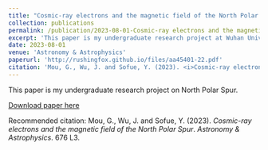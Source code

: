 ```yaml
---
title: "Cosmic-ray electrons and the magnetic field of the North Polar Spur"
collection: publications
permalink: /publication/2023-08-01-Cosmic-ray electrons and the magnetic field of the North Polar Spur
excerpt: 'This paper is my undergraduate research project at Wuhan University on astrophysics.'
date: 2023-08-01
venue: 'Astronomy & Astrophysics'
paperurl: 'http://rushingfox.github.io/files/aa45401-22.pdf'
citation: 'Mou, G., Wu, J. and Sofue, Y. (2023). <i>Cosmic-ray electrons and the magnetic field of the North Polar Spur</i>. <i>Astronomy & Astrophysics</i>. 676 L3.'
---
```

This paper is my undergraduate research project on North Polar Spur.

[Download paper here](http://rushingfox.github.io/files/aa45401-22.pdf)

Recommended citation: Mou, G., Wu, J. and Sofue, Y. (2023). <i>Cosmic-ray electrons and the magnetic field of the North Polar Spur</i>. <i>Astronomy & Astrophysics</i>. 676 L3.
